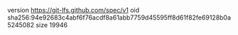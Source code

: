 version https://git-lfs.github.com/spec/v1
oid sha256:94e92683c4abf6f76acdf8a61abb7759d45595ff8d61f82fe69128b0a5245082
size 19946
